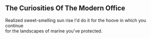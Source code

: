 The Curiosities Of The Modern Office
------------------------------------
Realized sweet-smelling sun rise I'd do it for the hoove in which you continue  
for the landscapes of marine you've protected.  
